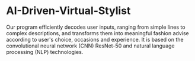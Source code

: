 # AI-Driven-Virtual-Stylist
 Our program efficiently decodes user inputs, ranging from simple lines to complex descriptions, and transforms them into meaningful fashion advise according to user's choice, occasions and experience. It is based on the convolutional neural network (CNN) ResNet-50 and natural language processing (NLP) technologies.
